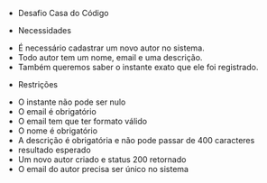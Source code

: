  * Desafio Casa do Código
 
 * Necessidades
 
- É necessário cadastrar um novo autor no sistema. 
- Todo autor tem um nome, email e uma descrição. 
- Também queremos saber o instante exato que ele foi registrado.

 * Restrições
 
 - O instante não pode ser nulo
 - O email é obrigatório
 - O email tem que ter formato válido
 - O nome é obrigatório
 - A descrição é obrigatória e não pode passar de 400 caracteres
 - resultado esperado
 - Um novo autor criado e status 200 retornado 
 - O email do autor precisa ser único no sistema
